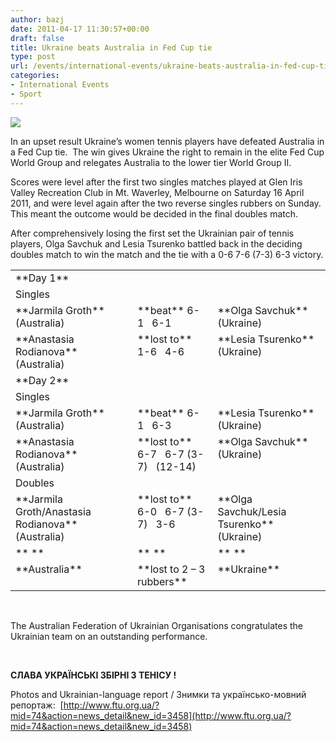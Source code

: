 ```yaml
---
author: bazj
date: 2011-04-17 11:30:57+00:00
draft: false
title: Ukraine beats Australia in Fed Cup tie
type: post
url: /events/international-events/ukraine-beats-australia-in-fed-cup-tie/
categories:
- International Events
- Sport
---
```


[![](http://www.ozeukes.com/wp-content/uploads/2011/04/Fed-Cup-logo.jpg)
](http://www.ozeukes.com/wp-content/uploads/2011/04/Fed-Cup-logo.jpg)

In an upset result Ukraine’s women tennis players have defeated Australia in a Fed Cup tie.  The win gives Ukraine the right to remain in the elite Fed Cup World Group and relegates Australia to the lower tier World Group II.

Scores were level after the first two singles matches played at Glen Iris Valley Recreation Club in Mt. Waverley, Melbourne on Saturday 16 April 2011, and were level again after the two reverse singles rubbers on Sunday.  This meant the outcome would be decided in the final doubles match.

After comprehensively losing the first set the Ukrainian pair of tennis players, Olga Savchuk and Lesia Tsurenko battled back in the deciding doubles match to win the match and the tie with a 0-6 7-6 (7-3) 6-3 victory.
<table cellpadding="0" cellspacing="0" border="0" >
<tbody >
<tr >

<td width="293" valign="top" >**Day 1**
</td>

<td colspan="2" width="449" > 
</td>
</tr>
<tr >

<td width="293" valign="top" >Singles
</td>

<td colspan="2" width="449" > 
</td>
</tr>
<tr >

<td width="293" valign="top" >**Jarmila Groth**
(Australia) 
</td>

<td width="177" valign="top" >**beat**
6-1   6-1
</td>

<td width="272" valign="top" >**Olga Savchuk**
(Ukraine)
</td>
</tr>
<tr >

<td width="293" valign="top" >**Anastasia Rodianova**
(Australia) 
</td>

<td width="177" valign="top" >**lost to**
1-6   4-6
</td>

<td width="272" valign="top" >**Lesia Tsurenko**
(Ukraine)
</td>
</tr>
<tr >

<td width="293" valign="top" >**Day 2**
</td>

<td colspan="2" width="449" > 
</td>
</tr>
<tr >

<td width="293" valign="top" >Singles
</td>

<td colspan="2" width="449" > 
</td>
</tr>
<tr >

<td width="293" valign="top" >**Jarmila Groth**
(Australia) 
</td>

<td width="177" valign="top" >**beat**
6-1   6-3
</td>

<td width="272" valign="top" >**Lesia Tsurenko**
(Ukraine)
</td>
</tr>
<tr >

<td width="293" valign="top" >**Anastasia Rodianova**
(Australia) 
</td>

<td width="177" valign="top" >**lost to**
6-7   6-7
(3-7)   (12-14)
</td>

<td width="272" valign="top" >**Olga Savchuk**
(Ukraine)
</td>
</tr>
<tr >

<td width="293" valign="top" >Doubles
</td>

<td colspan="2" width="449" > 
</td>
</tr>
<tr >

<td width="293" valign="top" >**Jarmila Groth/Anastasia Rodianova**
(Australia) 
</td>

<td width="177" valign="top" >**lost to**
6-0   6-7 (3-7)   3-6
</td>

<td width="272" valign="top" >**Olga Savchuk/Lesia Tsurenko**
(Ukraine)
</td>
</tr>
<tr >

<td width="293" valign="top" >** **
</td>

<td width="177" valign="top" >** **
</td>

<td width="272" valign="top" >** **
</td>
</tr>
<tr >

<td width="293" valign="top" >**Australia**
</td>

<td width="177" valign="top" >**lost to
2 – 3
rubbers**
</td>

<td width="272" valign="top" >**Ukraine**
</td>
</tr>
</tbody>
</table>
 

The Australian Federation of Ukrainian Organisations congratulates the Ukrainian team on an outstanding performance.

 


**СЛАВА УКРАЇНСЬКІ ЗБІРНІ З ТЕНІСУ !**




Photos and Ukrainian-language report / Знимки та українсько-мовний репортаж:  [http://www.ftu.org.ua/?mid=74&action=news_detail&new_id=3458](http://www.ftu.org.ua/?mid=74&action=news_detail&new_id=3458)


 
